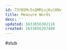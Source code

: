 ```yaml
---
id: 73YB5Mc5sQMMiujKuJANv
title: Measure Words
desc: ''
updated: 1633856302118
created: 1633856297488
---
```


#stub
